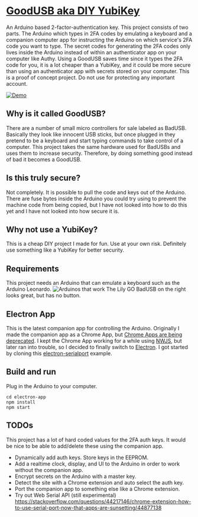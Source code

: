 # [GoodUSB aka DIY YubiKey](http://optimumunknown.com/goodusb.html)
An Arduino based 2-factor-authentication key. This project consists of two parts. The Arduino which types in 2FA codes by emulating a keyboard and a companion computer app for instructing the Arduino on which service's 2FA code you want to type. The secret codes for generating the 2FA codes only lives inside the Arduino instead of within an authenticator app on your computer like Authy. Using a GoodUSB saves time since it types the 2FA code for you, it is a lot cheaper than a YubiKey, and it could be more secure than using an authenticator app with secrets stored on your computer. This is a proof of concept project. Do not use for protecting any important account.

[![Demo](https://img.youtube.com/vi/6b-HfaJbiQg/0.jpg)](https://www.youtube.com/embed/6b-HfaJbiQg)

## Why is it called GoodUSB?
There are a number of small micro controllers for sale labeled as BadUSB. Basically they look like innocent USB sticks, but once plugged in they pretend to be a keyboard and start typing commands to take control of a computer. This project takes the same hardware used for BadUSBs and uses them to increase security. Therefore, by doing something good instead of bad it becomes a GoodUSB.

## Is this truly secure?
Not completely. It is possible to pull the code and keys out of the Arduino. There are fuse bytes inside the Arduino you could try using to prevent the machine code from being copied, but I have not looked into how to do this yet and I have not looked into how secure it is.

## Why not use a YubiKey?
This is a cheap DIY project I made for fun. Use at your own risk. Definitely use something like a YubiKey for better security.

## Requirements
This project needs an Arduino that can emulate a keyboard such as the Arduino Leonardo.
![Arduinos that work](http://optimumunknown.com/arduinos-that-work.JPG)
The Lily GO BadUSB on the right looks great, but has no button.

## Electron App
This is the latest companion app for controlling the Arduino. Originally I made the companion app as a Chrome App, but [Chrome Apps are being deprecated](https://blog.chromium.org/2020/08/changes-to-chrome-app-support-timeline.html). I kept the Chrome App working for a while using [NWJS](https://nwjs.io/), but later ran into trouble, so I decided to finally switch to [Electron](https://www.electronjs.org/).  I got started by cloning this [electron-serialport](https://github.com/serialport/electron-serialport) example.
## Build and run
Plug in the Arduino to your computer.
```
cd electron-app
npm install
npm start
```

## TODOs
This project has a lot of hard coded values for the 2FA auth keys. It would be nice to be able to add/delete these using the companion app.
* Dynamically add auth keys. Store keys in the EEPROM.
* Add a realtime clock, display, and UI to the Arduino in order to work without the companion app.
* Encrypt secrets on the Arduino with a master key.
* Detect the site with a Chrome extension and auto select the auth key.
* Port the companion app to something else like a Chrome extension.
* Try out Web Serial API (still experimental) https://stackoverflow.com/questions/44217146/chrome-extension-how-to-use-serial-port-now-that-apps-are-sunsetting/44877138

